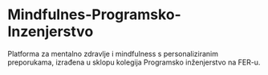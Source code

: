 # Mindfulnes-Programsko-Inzenjerstvo
Platforma za mentalno zdravlje i mindfulness s personaliziranim preporukama, izrađena u sklopu kolegija Programsko inženjerstvo na FER-u.
